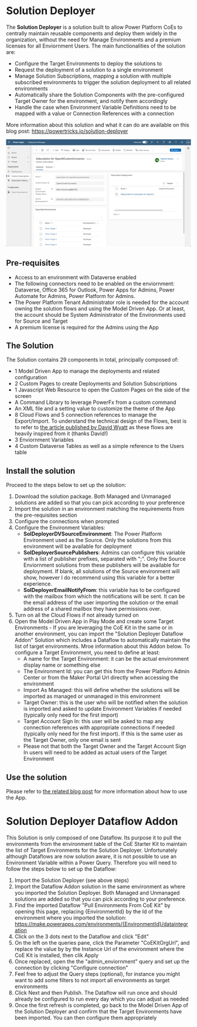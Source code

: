 # Solution Deployer
The **Solution Deployer** is a solution built to allow Power Platform CoEs to centrally maintain reusable components and deploy them widely in the organization, without the need for Manage Environments and a premium licenses for all Enviornment Users. The main functionalities of the solution are:
- Configure the Target Environments to deploy the solutions to
- Request the deployment of a solution to a single environment
- Manage Solution Subscriptions, mapping a solution with multiple subscribed environments to trigger the solution deployment to all related environments
- Automatically share the Solution Components with the pre-configured Target Owner for the environment, and notify them accordingly
- Handle the case when Environment Variable Definitions need to be mapped with a value or Connection References with a connection

More information about this solution and what it can do are available on this blog post: https://powertricks.io/solution-deployer

![Solution Deployer](/Solution%20Deployer/Screenshots/NavigationSolutionSubscription.png)

## Pre-requisites
- Access to an environment with Dataverse enabled
- The following connectors need to be enabled on the enviornment: Dataverse, Office 365 for Outlook, Power Apps for Admins, Power Automate for Admins, Power Platform for Admins. 
- The Power Platform Tenant Administrator role is needed for the account owning the solution flows and using the Model Driven App. Or at least, the account should be System Administrator of the Environments used for Source and Target
- A premium license is required for the Admins using the App

## The Solution 
The Solution contains 29 components in total, principally composed of:
- 1 Model Driven App to manage the deployments and related configuration
- 2 Custom Pages to create Deployments and Solution Subscriptions
- 1 Javascript Web Resource to open the Custom Pages on the side of the screen
- A Command Library to leverage PowerFx from a custom command
- An XML file and a setting value to customize the theme of the App
- 8 Cloud Flows and 5 connection references to manage the Export/Import. To understand the technical design of the Flows, best is to refer to [the article published by David Wyatt](https://dev.to/wyattdave/deploying-between-environments-with-power-automate-instead-of-pipelines-3fm0) as these flows are heavily inspired from it (thanks David!)
- 3 Enviornment Variables
- 4 Custom Dataverse Tables as well as a simple reference to the Users table

## Install the solution
Proceed to the steps below to set up the solution:
1. Download the solution package. Both Managed and Unmanaged solutions are added so that you can pick according to your preference
2. Import the solution in an environment matching the requirements from the pre-requisites section
3. Configure the connections when prompted
4. Configure the Environment Variables:
    - **SolDeployerDVSourceEnvironment**: The Power Platform Environment used as the Source. Only the solutions from this environment will be available for deployment
    - **SolDeployerSourcePublishers**: Admins can configure this variable with a list of publisher prefixes, separated with ";". Only the Source Enviornment solutions from these publishers will be available for deployment. If blank, all solutions of the Source environment will show, however I do recommend using this variable for a better experience.
    - **SolDeployerEmailNotifyFrom**: this variable has to be configured with the mailbox from which the notifications will be sent. It can be the email address of the user importing the solution or the email address of a shared mailbox they have permissions over.
5. Turn on all the Cloud Flows if not already turned on
6. Open the Model Driven App in Play Mode and create some Target Environments - If you are leveraging the CoE Kit in the same or in another environment, you can import the "Solution Deployer Dataflow Addon" Solution which includes a Dataflow to automatically maintain the list of target environments. Mroe information about this Addon below. To configure a Target Environment, you need to define at least:
    - A name for the Target Environment: it can be the actual environment display name or something else
    - The Environment Id: you can get this from the Power Platform Admin Center or from the Maker Portal Url directly when accessing the environment
    - Import As Managed: this will define whether the solutions will be imported as managed or unmanaged in this environment
    - Target Owner: this is the user who will be notified when the solution is imported and asked to update Environment Variables if needed (typically only need for the first import)
    - Target Account Sign In: this user will be asked to map any connection references with appropriate connections if needed (typically only need for the first import). If this is the same user as the Target Owner, only one email is sent
    - Please not that both the Target Owner and the Target Account Sign In users will need to be added as actual users of the Target Environment

## Use the solution
Please refer to [the related blog post](https://powertricks.io/solution-deployer) for more information about how to use the App.

# Solution Deployer Dataflow Addon
This Solution is only composed of one Dataflow. Its purpose it to pull the environments from the environment table of the CoE Starter Kit to maintain the list of Target Environments for the Solution Deployer. Unfortunately although Dataflows are now solution aware, it is not possible to use an Environment Variable within a Power Query. Therefore you will need to follow the steps below to set up the Dataflow:
1. Import the Solution Deployer (see above steps)
2. Import the Dataflow Addon solution in the same environment as where you imported the Solution Deployer. Both Managed and Unmanaged solutions are added so that you can pick according to your preference.
3. Find the imported Dataflow "Pull Environments From CoE Kit" by opening this page, replacing {EnvironmentId} by the Id of the environment where you imported the solution: https://make.powerapps.com/environments/{EnvironmentId}/dataintegration
4. Click on the 3 dots next to the Dataflow and click "Edit"
5. On the left on the queries pane, click the Parameter "CoEKitOrgUrl", and replace the value by by the Instance Url of the environment where the CoE Kit is installed, then clik Apply
6. Once replaced, open the the "admin_enviornment" query and set up the connection by clicking "Configure connection"
7. Feel free to adjust the Query steps (optional), for instance you might want to add some filters to not import all environments as target environments
8. Click Next and then Publish. The Dataflow will run once and should already be configured to run every day which you can adjust as needed
9. Once the first refresh is completed, go back to the Model Driven App of the Solution Deployer and confirm that the Target Environments have been imported. You can then configure them appropriately
